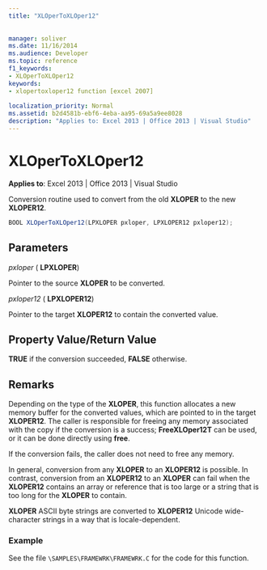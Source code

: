 ```yaml
---
title: "XLOperToXLOper12"
 
 
manager: soliver
ms.date: 11/16/2014
ms.audience: Developer
ms.topic: reference
f1_keywords:
- XLOperToXLOper12
keywords:
- xlopertoxloper12 function [excel 2007]
 
localization_priority: Normal
ms.assetid: b2d4581b-ebf6-4eba-aa95-69a5a9ee8028
description: "Applies to: Excel 2013 | Office 2013 | Visual Studio"
---
```


# XLOperToXLOper12

 **Applies to**: Excel 2013 | Office 2013 | Visual Studio 
  
Conversion routine used to convert from the old **XLOPER** to the new **XLOPER12**.
  
```cs
BOOL XLOperToXLOper12(LPXLOPER pxloper, LPXLOPER12 pxloper12);
```

## Parameters

 _pxloper_ ( **LPXLOPER**)
  
Pointer to the source **XLOPER** to be converted. 
  
 _pxloper12_ ( **LPXLOPER12**)
  
Pointer to the target **XLOPER12** to contain the converted value. 
  
## Property Value/Return Value

 **TRUE** if the conversion succeeded, **FALSE** otherwise. 
  
## Remarks

Depending on the type of the **XLOPER**, this function allocates a new memory buffer for the converted values, which are pointed to in the target **XLOPER12**. The caller is responsible for freeing any memory associated with the copy if the conversion is a success; **FreeXLOper12T** can be used, or it can be done directly using **free**.
  
If the conversion fails, the caller does not need to free any memory.
  
In general, conversion from any **XLOPER** to an **XLOPER12** is possible. In contrast, conversion from an **XLOPER12** to an **XLOPER** can fail when the **XLOPER12** contains an array or reference that is too large or a string that is too long for the **XLOPER** to contain. 
  
 **XLOPER** ASCII byte strings are converted to **XLOPER12** Unicode wide-character strings in a way that is locale-dependent. 
  
### Example

See the file  `\SAMPLES\FRAMEWRK\FRAMEWRK.C` for the code for this function. 
  

